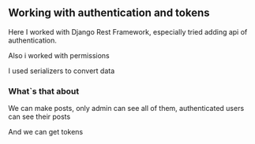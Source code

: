 ## Working with authentication and tokens  

Here I worked with Django Rest Framework, especially tried adding api of authentication.

Also i worked with permissions

I used serializers to convert data

### What`s that about
We can make posts, only admin can see all of them, authenticated users can see their posts

And we can get tokens
